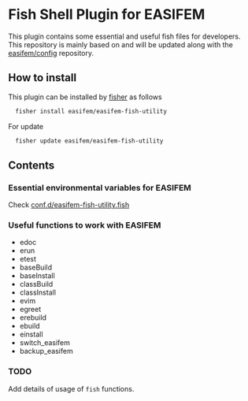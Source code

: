 # Fish Shell Plugin for EASIFEM 

This plugin contains some essential and useful fish files for developers.
This repository is mainly based on and will be updated along with the 
[easifem/config](https://github.com/easifem/config) repository. 

## How to install 

This plugin can be installed by [fisher](https://github.com/jorgebucaran/fisher) as follows 

```sh 
  fisher install easifem/easifem-fish-utility
```

For update 
```sh 
  fisher update easifem/easifem-fish-utility
```

## Contents 

### Essential environmental variables for EASIFEM 

Check [conf.d/easifem-fish-utility.fish](https://github.com/easifem/easifem-fish-utility/blob/main/conf.d/easifem-fish-utility.fish) 

### Useful functions to work with EASIFEM 

- edoc 
- erun 
- etest
- baseBuild
- baseInstall
- classBuild
- classInstall
- evim
- egreet
- erebuild
- ebuild 
- einstall 
- switch_easifem 
- backup_easifem 

### TODO 

Add details of usage of `fish` functions.
